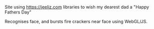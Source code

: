 Site using  https://jeeliz.com libraries to wish my dearest dad a "Happy Fathers Day"

Recognises face, and bursts fire crackers near face using WebGL/JS.
